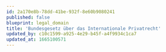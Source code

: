 ```yaml
---
id: 2a170e8b-78dd-41be-932f-8e60b9080241
published: false
blueprint: legal_domain
title: 'Bundesgesetz über das Internationale Privatrecht'
updated_by: c10c1599-a925-4e29-b45f-a4f9934c1ca7
updated_at: 1665100571
---
```


